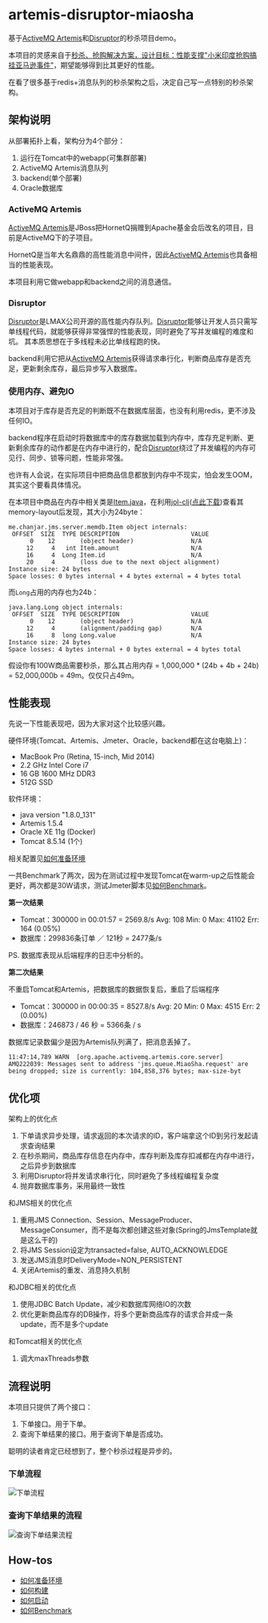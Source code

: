 # artemis-disruptor-miaosha

基于[ActiveMQ Artemis][Artemis]和[Disruptor][Disruptor]的秒杀项目demo。

本项目的灵感来自于[秒杀、抢购解决方案，设计目标：性能支撑"小米印度抢购搞挂亚马逊事件”](http://git.oschina.net/1028125449/miaosha)，期望能够得到比其更好的性能。

在看了很多基于redis+消息队列的秒杀架构之后，决定自己写一点特别的秒杀架构。

## 架构说明

从部署拓扑上看，架构分为4个部分：

1. 运行在Tomcat中的webapp(可集群部署)
2. ActiveMQ Artemis消息队列
3. backend(单个部署)
4. Oracle数据库

### ActiveMQ Artemis

[ActiveMQ Artemis][Artemis]是JBoss把HornetQ捐赠到Apache基金会后改名的项目，目前是ActiveMQ下的子项目。

HornetQ是当年大名鼎鼎的高性能消息中间件，因此[ActiveMQ Artemis][Artemis]也具备相当的性能表现。

本项目利用它做webapp和backend之间的消息通信。

### Disruptor

[Disruptor][Disruptor]是LMAX公司开源的高性能内存队列。[Disruptor][Disruptor]能够让开发人员只需写单线程代码，就能够获得非常强悍的性能表现，同时避免了写并发编程的难度和坑。
其本质思想在于多线程未必比单线程跑的快。

backend利用它把从[ActiveMQ Artemis][Artemis]获得请求串行化，判断商品库存是否充足，更新剩余库存，最后异步写入数据库。

### 使用内存、避免IO

本项目对于库存是否充足的判断既不在数据库层面，也没有利用redis，更不涉及任何IO。

backend程序在启动时将数据库中的库存数据加载到内存中，库存充足判断、更新剩余库存的动作都是在内存中进行的，配合[Disruptor][Disruptor]绕过了并发编程的内存可见行、同步、锁等问题，性能非常强。

也许有人会说，在实际项目中把商品信息都放到内存中不现实，怕会发生OOM，其实这个要看具体情况。

在本项目中商品在内存中相关类是[Item.java][Item]，在利用[jol-cli][jol-cli]([点此下载][jol-cli-dl])查看其memory-layout后发现，其大小为24byte：

```
me.chanjar.jms.server.memdb.Item object internals:
 OFFSET  SIZE  TYPE DESCRIPTION                    VALUE
      0    12       (object header)                N/A
     12     4   int Item.amount                    N/A
     16     4  Long Item.id                        N/A
     20     4       (loss due to the next object alignment)
Instance size: 24 bytes
Space losses: 0 bytes internal + 4 bytes external = 4 bytes total
```

而``Long``占用的内存也为24b：

```
java.lang.Long object internals:
 OFFSET  SIZE  TYPE DESCRIPTION                    VALUE
      0    12       (object header)                N/A
     12     4       (alignment/padding gap)        N/A
     16     8  long Long.value                     N/A
Instance size: 24 bytes
Space losses: 4 bytes internal + 0 bytes external = 4 bytes total
```

假设你有100W商品需要秒杀，那么其占用内存 = 1,000,000 * (24b + 4b + 24b) = 52,000,000b = 49m。仅仅只占49m。

## 性能表现

先说一下性能表现吧，因为大家对这个比较感兴趣。

硬件环境(Tomcat、Artemis、Jmeter、Oracle，backend都在这台电脑上)：

* MacBook Pro (Retina, 15-inch, Mid 2014)
* 2.2 GHz Intel Core i7
* 16 GB 1600 MHz DDR3
* 512G SSD

软件环境：

* java version "1.8.0_131"
* Artemis 1.5.4
* Oracle XE 11g (Docker)
* Tomcat 8.5.14 (1个)

相关配置见[如何准备环境](Environment.md)

一共Benchmark了两次，因为在测试过程中发现Tomcat在warm-up之后性能会更好，两次都是30W请求，测试Jmeter脚本见[如何Benchmark](Benchmark.md)。

**第一次结果**

* Tomcat：300000 in 00:01:57 = 2569.8/s Avg:   108 Min:     0 Max: 41102 Err:   164 (0.05%)
* 数据库：299836条订单 ／ 121秒 = 2477条/s

PS. 数据库表现从后端程序的日志中分析的。

**第二次结果**

不重启Tomcat和Artemis，把数据库的数据恢复后，重启了后端程序

* Tomcat：300000 in 00:00:35 = 8527.8/s Avg:    20 Min:     0 Max:  4515 Err:     2 (0.00%)
* 数据库：246873 / 46 秒 = 5366条 / s

数据库记录数偏少是因为Artemis队列满了，把消息丢掉了。

```
11:47:14,789 WARN  [org.apache.activemq.artemis.core.server] AMQ222039: Messages sent to address 'jms.queue.MiaoSha.request' are being dropped; size is currently: 104,858,376 bytes; max-size-byt
```

## 优化项

架构上的优化点

1. 下单请求异步处理，请求返回的本次请求的ID，客户端拿这个ID到另行发起请求查询结果
1. 在秒杀期间，商品库存信息在内存中，库存判断及库存扣减都在内存中进行，之后异步到数据库
1. 利用Disruptor将并发请求串行化，同时避免了多线程编程复杂度
1. 抛弃数据库事务，采用最终一致性

和JMS相关的优化点

1. 重用JMS Connection、Session、MessageProducer、MessageConsumer，而不是每次都创建这些对象(Spring的JmsTemplate就是这么干的)
1. 将JMS Session设定为transacted=false, AUTO_ACKNOWLEDGE
1. 发送JMS消息时DeliveryMode=NON_PERSISTENT
1. 关闭Artemis的重发、消息持久机制

和JDBC相关的优化点

1. 使用JDBC Batch Update，减少和数据库网络IO的次数
1. 优化更新商品库存的DB操作，将多个更新商品库存的请求合并成一条update，而不是多个update

和Tomcat相关的优化点

1. 调大maxThreads参数

## 流程说明

本项目只提供了两个接口：

1. 下单接口。用于下单。
2. 查询下单结果的接口。用于查询下单是否成功。

聪明的读者肯定已经想到了，整个秒杀过程是异步的。

### 下单流程

![下单流程](design/UML/流程图-下单.png)

### 查询下单结果的流程

![查询下单结果流程](design/UML/流程图-查询下单结果.png)  


## How-tos

* [如何准备环境](Environment.md)
* [如何构建](Build.md)
* [如何启动](Run.md)
* [如何Benchmark](Benchmark.md)


 [Artemis]: http://activemq.apache.org/artemis/
 [Disruptor]: https://lmax-exchange.github.io/disruptor/
 [Item]: jms/server/me/chanjar/jms/server/memdb/Item.java
 [jol-cli]: http://openjdk.java.net/projects/code-tools/jol/
 [jol-cli-dl]: http://central.maven.org/maven2/org/openjdk/jol/jol-cli/0.8/jol-cli-0.8-full.jar
